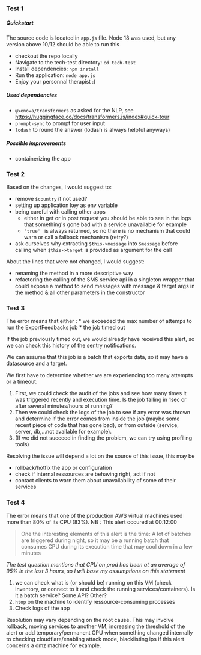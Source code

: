 ### Test 1

##### Quickstart
The source code is located in `app.js` file. Node 18 was used, but any version above 10/12 should be able to run this
* checkout the repo locally
* Navigate to the tech-test directory: `cd tech-test`
* Install dependencies: `npm install`
* Run the application: `node app.js`
* Enjoy your personnal therapist :)

##### Used dependencies
* `@xenova/transformers` as asked for the NLP, see https://huggingface.co/docs/transformers.js/index#quick-tour
* `prompt-sync` to prompt for user input
* `lodash` to round the answer (lodash is always helpful anyways)

##### Possible improvements
* containerizing the app

### Test 2

Based on the changes, I would suggest to:
* remove `$country` if not used?
* setting up application key as env variable
* being careful with calling other apps
    * either in get or in post request you should be able to see in the logs that something's gone bad with a service unavailable for example
    * `'true' ` is always returned, so no there is no mechanism that could warn or call a fallback mechanism (retry?)
* ask ourselves why extracting `$this->message` into `$message` before calling when `$this->target` is provided as argument for the call

About the lines that were not changed, I would suggest:
* renaming the method in a more descriptive way
* refactoring the calling of the SMS service api in a singleton wrapper that could expose a method to send messages with message & target args in the method & all other parameters in the constructor

### Test 3

The error means that either :
    * we exceeded the max number of attemps to run the ExportFeedbacks job
    * the job timed out

If the job previously timed out, we would already have received this alert, so we can check this history of the sentry notifications.

We can assume that this job is a batch that exports data, so it may have a datasource and a target.

We first have to determine whether we are experiencing too many attempts or a timeout.
1. First, we could check the audit of the jobs and see how many times it was triggered recently and execution time. Is the job failing in 1sec or after several minutes/hours of running?
1. Then we could check the logs of the job to see if any error was thrown and determine if the error comes from inside the job (maybe some recent piece of code that has gone bad), or from outside (service, server, db,...not available for example).
1. (If we did not succeed in finding the problem, we can try using profiling tools)

Resolving the issue will depend a lot on the source of this issue, this may be
* rollback/hotfix the app or configuration
* check if internal ressources are behaving right, act if not
* contact clients to warn them about unavailability of some of their services


### Test 4

The error means that one of the production AWS virtual machines used more than 80% of its CPU (83%). NB : This alert occured at 00:12:00

> One the interesting elements of this alert is the time: A lot of batches are triggered during night, so it may be a running batch that consumes CPU during its execution time that may cool down in a few minutes

*The test question mentions that CPU on prod has been at an average of 95% in the last 3 hours, so I will base my assumptions on this statement*

1. we can check what is (or should be) running on this VM (check inventory, or connect to it and check the running services/containers). Is it a batch service? Some API? Other?
1. `htop` on the machine to identify ressource-consuming processes
1. Check logs of the app

Resolution may vary depending on the root cause. This may involve rollback, moving services to another VM, increasing the threshold of the alert or add temporary/permanent CPU when something changed internally to checking cloudflare/enabling attack mode, blacklisting ips if this alert concerns a dmz machine for example.